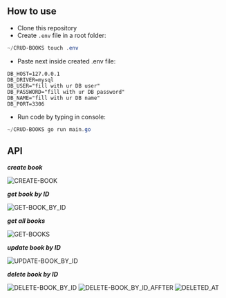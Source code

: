 
## How to use

- Clone this repository
- Create `.env` file in a root folder:
```PowerShell
~/CRUD-BOOKS touch .env
```
- Paste next inside created .env file:
```.env
DB_HOST=127.0.0.1
DB_DRIVER=mysql 
DB_USER="fill with ur DB user"
DB_PASSWORD="fill with ur DB password"
DB_NAME="fill with ur DB name"
DB_PORT=3306 
```
- Run code by typing in console:
```PowerShell
~/CRUD-BOOKS go run main.go
```

## API
___create book___

![CREATE-BOOK](https://user-images.githubusercontent.com/90198202/173189850-3b3d682d-6908-4b64-abbc-8f30a96f9f92.jpg)

___get book by ID___

![GET-BOOK_BY_ID](https://user-images.githubusercontent.com/90198202/173189925-4e162d94-9668-42de-8d43-c2a0965ca2e4.jpg)

___get all books___

![GET-BOOKS](https://user-images.githubusercontent.com/90198202/173190132-1f3a709d-709b-470a-b157-e1594325e513.jpg)

___update book by ID___

![UPDATE-BOOK_BY_ID](https://user-images.githubusercontent.com/90198202/173190311-f6ed44d7-b3cc-4085-ab75-2fc49c1820fa.jpg)

___delete book by ID___

![DELETE-BOOK_BY_ID](https://user-images.githubusercontent.com/90198202/173190408-cc6f2847-7c89-458e-8c8b-cea6bab90bfb.jpg)
![DELETE-BOOK_BY_ID_AFFTER](https://user-images.githubusercontent.com/90198202/173190465-70dca06b-3f8f-43d8-a9db-f65a3e4598a8.jpg)
![DELETED_AT](https://user-images.githubusercontent.com/90198202/173190509-a139a1e3-66b2-411f-9698-f45486b95549.jpg)
